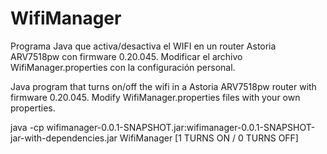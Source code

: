 WifiManager
===========

Programa Java que activa/desactiva el WIFI en un router Astoria ARV7518pw con firmware 0.20.045. Modificar el archivo WifiManager.properties con la configuración personal.

Java program that turns on/off the wifi in a Astoria ARV7518pw router with firmware 0.20.045. Modify WifiManager.properties files with your own properties.

java -cp wifimanager-0.0.1-SNAPSHOT.jar:wifimanager-0.0.1-SNAPSHOT-jar-with-dependencies.jar WifiManager [1 TURNS ON / 0 TURNS OFF]
